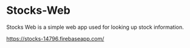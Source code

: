 # Stocks-Web
Stocks Web is a simple web app used for looking up stock information.

https://stocks-14796.firebaseapp.com/
